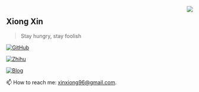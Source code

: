 <a href="#">
<img align="right" src="https://github-readme-stats.vercel.app/api?username=leonaxiongxin&show_icons=true&theme=tokyonight&hide_title=true" />
</a>

## Xiong Xin

> Stay hungry, stay foolish

[![GitHub](https://img.shields.io/badge/dynamic/json?logo=github&label=GitHub+Followers&labelColor=282c34&color=181717&query=%24.data.totalSubs&url=https%3A%2F%2Fapi.spencerwoo.com%2Fsubstats%2F%3Fsource%3Dgithub%26queryKey%3Dleonaxiongxin&longCache=true)](https://github.com/leonaxiongxin)

[![Zhihu](https://img.shields.io/badge/dynamic/json?logo=zhihu&label=Zhihu+Followers&labelColor=f6f6f6&color=0084ff&query=%24.data.totalSubs&url=https%3A%2F%2Fapi.spencerwoo.com%2Fsubstats%2F%3Fsource%3Dzhihu%26queryKey%3Dxiong-xin-64-58)](https://www.zhihu.com/people/xiong-xin-64-58)

[![Blog](https://img.shields.io/badge/Blog-https%3A%2F%2Fxinxiong.netlify.app-green)](https://xinxiong.netlify.app)


📫 How to reach me: xinxiong96@gmail.com.

<!--
**leonaxiongxin/leonaxiongxin** is a ✨ _special_ ✨ repository because its `README.md` (this file) appears on your GitHub profile.

Here are some ideas to get you started:

- 🔭 I’m currently working on ...
- 🌱 I’m currently learning ...
- 👯 I’m looking to collaborate on ...
- 🤔 I’m looking for help with ...
- 💬 Ask me about ...
- 📫 How to reach me: ...
- 😄 Pronouns: ...
- ⚡ Fun fact: ...
-->
